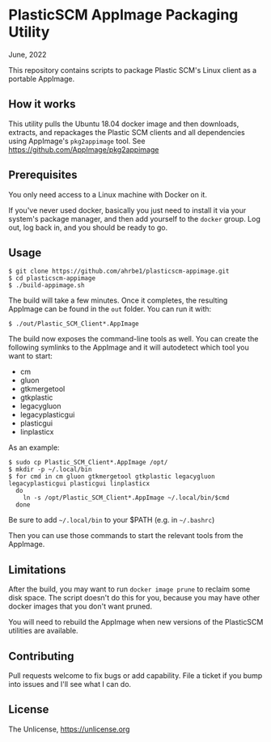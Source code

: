# PlasticSCM AppImage Packaging Utility

June, 2022

This repository contains scripts to package Plastic SCM's Linux
client as a portable AppImage.

## How it works

This utility pulls the Ubuntu 18.04 docker image and then
downloads, extracts, and repackages the Plastic SCM clients
and all dependencies using AppImage's `pkg2appimage` tool.
See https://github.com/AppImage/pkg2appimage

## Prerequisites

You only need access to a Linux machine with Docker on it.

If you've never used docker, basically you just need to
install it via your system's package manager, and then add
yourself to the `docker` group. Log out, log back in, and
you should be ready to go.

## Usage

```
$ git clone https://github.com/ahrbe1/plasticscm-appimage.git
$ cd plasticscm-appimage
$ ./build-appimage.sh
```

The build will take a few minutes. Once it completes, the
resulting AppImage can be found in the `out` folder. You
can run it with:

```
$ ./out/Plastic_SCM_Client*.AppImage
```

The build now exposes the command-line tools as well. You
can create the following symlinks to the AppImage and it
will autodetect which tool you want to start:

- cm
- gluon
- gtkmergetool
- gtkplastic
- legacygluon
- legacyplasticgui
- plasticgui
- linplasticx

As an example:

```
$ sudo cp Plastic_SCM_Client*.AppImage /opt/
$ mkdir -p ~/.local/bin
$ for cmd in cm gluon gtkmergetool gtkplastic legacygluon legacyplasticgui plasticgui linplasticx
  do
    ln -s /opt/Plastic_SCM_Client*.AppImage ~/.local/bin/$cmd
  done
```

Be sure to add `~/.local/bin` to your $PATH (e.g. in `~/.bashrc`)

Then you can use those commands to start the relevant tools from the AppImage.

## Limitations

After the build, you may want to run `docker image prune` to reclaim
some disk space. The script doesn't do this for you, because you may
have other docker images that you don't want pruned.

You will need to rebuild the AppImage when new versions of the
PlasticSCM utilities are available.

## Contributing

Pull requests welcome to fix bugs or add capability. File a ticket
if you bump into issues and I'll see what I can do.

## License

The Unlicense, <https://unlicense.org>

